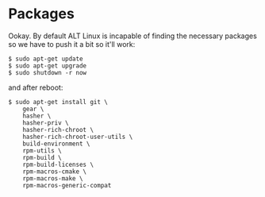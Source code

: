 # Packages

Ookay. By default ALT Linux is incapable of finding the necessary packages
so we have to push it a bit so it'll work:

```
$ sudo apt-get update
$ sudo apt-get upgrade
$ sudo shutdown -r now
```

and after reboot:

```
$ sudo apt-get install git \
	gear \
	hasher \
	hasher-priv \
	hasher-rich-chroot \
	hasher-rich-chroot-user-utils \
	build-environment \
	rpm-utils \
	rpm-build \
	rpm-build-licenses \
	rpm-macros-cmake \
	rpm-macros-make \
	rpm-macros-generic-compat
```

